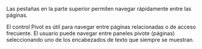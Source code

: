 Las pestañas en la parte superior permiten navegar rápidamente entre las páginas.

El control Pivot es útil para navegar entre páginas relacionadas o de acceso frecuente. El usuario puede navegar entre paneles pivote (páginas) seleccionando uno de los encabezados de texto que siempre se muestran.